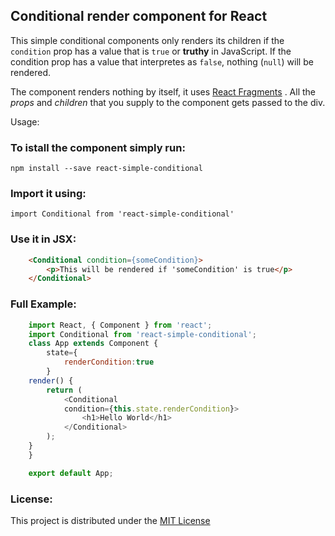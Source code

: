 ## Conditional render component for React
This simple conditional components only renders its children if the `condition` prop has a value that is `true` or **truthy** in JavaScript. If the condition prop has a value that interpretes as `false`, nothing (`null`) will be rendered.

The component renders nothing by itself, it uses [React Fragments](https://reactjs.org/docs/fragments.html) . All the *props* and *children* that you supply to the component gets passed to the div. 

Usage: 

### To istall the component simply run: 

    npm install --save react-simple-conditional

### Import it using:

    import Conditional from 'react-simple-conditional'

### Use it in JSX:
```html
    <Conditional condition={someCondition}>
        <p>This will be rendered if 'someCondition' is true</p>
    </Conditional>
```
### Full Example: 
```js
    import React, { Component } from 'react';
    import Conditional from 'react-simple-conditional';
    class App extends Component {
        state={
            renderCondition:true
        }
    render() {
        return (
            <Conditional 
            condition={this.state.renderCondition}>
                <h1>Hello World</h1>
            </Conditional>
        );
    }
    }

    export default App;
```
### License:

This project is distributed under the [MIT License](https://opensource.org/licenses/MIT)